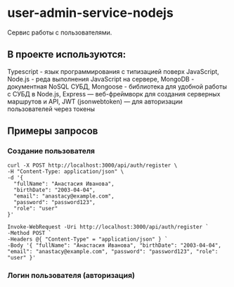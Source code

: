 # user-admin-service-nodejs
Сервис работы с пользователями. 

## В проекте используются:
Typescript - язык программирования с типизацией поверх JavaScript,
Node.js - реда выполнения JavaScript на сервере,
MongoDB - документная NoSQL СУБД, 
Mongoose - библиотека для удобной работы с СУБД в Node.js,
Express — веб-фреймворк для создания серверных маршрутов и API,
JWT (jsonwebtoken) — для авторизации пользователей через токены

## Примеры запросов

### Создание пользователя
```
curl -X POST http://localhost:3000/api/auth/register \
-H "Content-Type: application/json" \
-d '{
  "fullName": "Анастасия Иванова",
  "birthDate": "2003-04-04",
  "email": "anastacy@example.com",
  "password": "password123",
  "role": "user"
}'
```
```
Invoke-WebRequest -Uri http://localhost:3000/api/auth/register `
-Method POST `
-Headers @{ "Content-Type" = "application/json" } `
-Body '{ "fullName": "Анастасия Иванова", "birthDate": "2003-04-04", "email": "anastacy@example.com", "password": "password123", "role": "user" }'

```

### Логин пользователя (авторизация)
